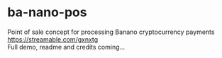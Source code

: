 # ba-nano-pos
Point of sale concept for processing Banano cryptocurrency payments  
https://streamable.com/gxnxtg  
Full demo, readme and credits coming...

